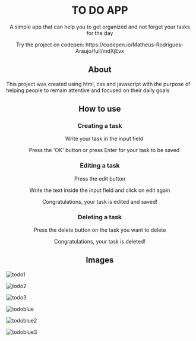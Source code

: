 <h1 align="center">TO DO APP</h1>

<p align="center">A simple app that can help you to get organized and not forget your tasks for the day</p>
<p align="center">Try the project on codepen: https://codepen.io/Matheus-Rodrigues-Araujo/full/mdXjEvx</p>
<h2 align="center">About</h2>

<p>This project was created using html, css and javascript with the purpose of helping 
people to remain attentive and focused on their daily goals</p>

<h2 align="center">How to use</h2>

<h3 align="center">Creating a task</h3>
<ol>
<p align="center">Write your task in the input field</p>

<p align="center">Press the 'OK' button or press Enter for your task to be saved</p>
</ol>
<h3 align="center">Editing a task</h3>

<p align="center">Press the edit button</p>
<p align="center">Write the text inside the input field and click on edit again</p>
<p align="center">Congratulations, your task is edited and saved!</p>

<h3 align="center">Deleting a task</h3>

<p align="center">Press the delete button on the task you want to delete</p>
<p align="center">Congratulations, your task is deleted!</p>

<h2 align="center">Images</h2>

![todo1](https://user-images.githubusercontent.com/68081476/172070000-cc1e5800-7cd0-4e71-bb51-412830930ee5.png)

![todo2](https://user-images.githubusercontent.com/68081476/172070010-e89f1cab-9f14-45f9-aff5-dc4b53831b5e.png)

![todo3](https://user-images.githubusercontent.com/68081476/172070051-dce76d05-7b55-4ad2-9e9e-37573e90594f.png)



![todoblue](https://user-images.githubusercontent.com/68081476/172070022-bc9bc381-3ad1-46c7-bf9e-f3e528c4e8b2.png)

![todoblue2](https://user-images.githubusercontent.com/68081476/172070026-b43ce158-fc0b-47d6-bcf5-da9420dceca7.png)

![todoblue3](https://user-images.githubusercontent.com/68081476/172070031-9f3188dc-e8d3-4f90-b934-f84603c78891.png)
